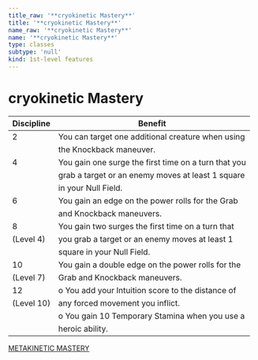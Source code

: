 ```yaml
---
title_raw: '**cryokinetic Mastery**'
title: '**cryokinetic Mastery**'
name_raw: '**cryokinetic Mastery**'
name: '**cryokinetic Mastery**'
type: classes
subtype: 'null'
kind: 1st-level features
---
```


# **cryokinetic Mastery**

| Discipline | Benefit                                              |
| ---------- | ---------------------------------------------------- |
| 2          | You can target one additional creature when using    |
|            | the Knockback maneuver.                              |
| 4          | You gain one surge the first time on a turn that you |
|            | grab a target or an enemy moves at least 1 square    |
|            | in your Null Field.                                  |
| 6          | You gain an edge on the power rolls for the Grab     |
|            | and Knockback maneuvers.                             |
| 8          | You gain two surges the first time on a turn that    |
| (Level 4)  | you grab a target or an enemy moves at least 1       |
|            | square in your Null Field.                           |
| 10         | You gain a double edge on the power rolls for the    |
| (Level 7)  | Grab and Knockback maneuvers.                        |
| 12         | o You add your Intuition score to the distance of    |
| (Level 10) | any forced movement you inflict.                     |
|            | o You gain 10 Temporary Stamina when you use a       |
|            | heroic ability.                                      |

[METAKINETIC MASTERY](./Metakinetic%20Mastery.md)
